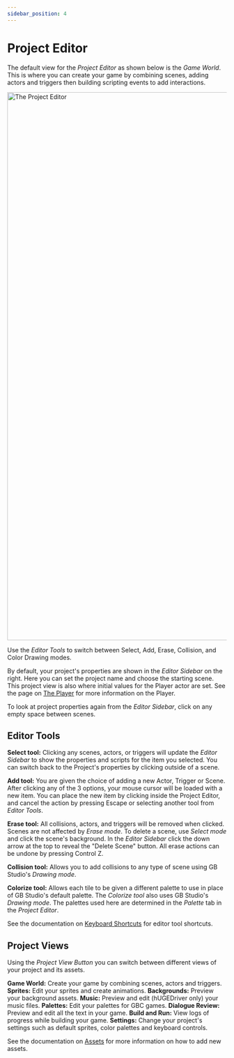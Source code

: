 ```yaml
---
sidebar_position: 4
---
```


# Project Editor

The default view for the _Project Editor_ as shown below is the _Game World_. This is where you can create your game by combining scenes, adding actors and triggers then building scripting events to add interactions.

<img title="The Project Editor" src="/img/screenshots/project-editor-v3.png" width="1258" />

Use the _Editor Tools_ to switch between Select, Add, Erase, Collision, and Color Drawing modes.

By default, your project's properties are shown in the _Editor Sidebar_ on the right. Here you can set the project name and choose the starting scene. This project view is also where initial values for the Player actor are set. See the page on [The Player](/docs/player) for more information on the Player.

To look at project properties again from the _Editor Sidebar_, click on any empty space between scenes.

## Editor Tools

**Select tool:** Clicking any scenes, actors, or triggers will update the _Editor Sidebar_ to show the properties and scripts for the item you selected. You can switch back to the Project's properties by clicking outside of a scene.

**Add tool:** You are given the choice of adding a new Actor, Trigger or Scene. After clicking any of the 3 options, your mouse cursor will be loaded with a new item. You can place the new item by clicking inside the Project Editor, and cancel the action by pressing Escape or selecting another tool from _Editor Tools_.

**Erase tool:** All collisions, actors, and triggers will be removed when clicked. Scenes are not affected by _Erase mode_. To delete a scene, use _Select mode_ and click the scene's background. In the _Editor Sidebar_ click the down arrow at the top to reveal the "Delete Scene" button. All erase actions can be undone by pressing Control Z.

**Collision tool:** Allows you to add collisions to any type of scene using GB Studio's _Drawing mode_.

**Colorize tool:** Allows each tile to be given a different palette to use in place of GB Studio's default palette. The _Colorize tool_ also uses GB Studio's _Drawing mode_. The palettes used here are determined in the _Palette_ tab in the _Project Editor_.

See the documentation on [Keyboard Shortcuts](/docs/keyboard-shortcuts) for editor tool shortcuts.

## Project Views

Using the _Project View Button_ you can switch between different views of your project and its assets.

**Game World:** Create your game by combining scenes, actors and triggers.
**Sprites:** Edit your sprites and create animations.
**Backgrounds:** Preview your background assets.
**Music:** Preview and edit (hUGEDriver only) your music files.
**Palettes:** Edit your palettes for GBC games.
**Dialogue Review:** Preview and edit all the text in your game.
**Build and Run:** View logs of progress while building your game.
**Settings:** Change your project's settings such as default sprites, color palettes and keyboard controls.

See the documentation on [Assets](/docs/assets) for more information on how to add new assets.
